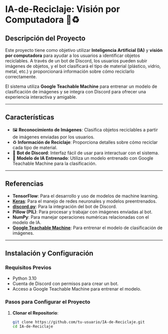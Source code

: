# IA-de-Reciclaje: Visión por Computadora 🤖♻️

## Descripción del Proyecto
Este proyecto tiene como objetivo utilizar **Inteligencia Artificial (IA)** y **visión por computadora** para ayudar a los usuarios a identificar objetos reciclables. A través de un bot de Discord, los usuarios pueden subir imágenes de objetos, y el bot clasificará el tipo de material (plástico, vidrio, metal, etc.) y proporcionará información sobre cómo reciclarlo correctamente.

El sistema utiliza **Google Teachable Machine** para entrenar un modelo de clasificación de imágenes y se integra con Discord para ofrecer una experiencia interactiva y amigable.

---

## Características
- 🖼️ **Reconocimiento de Imágenes**: Clasifica objetos reciclables a partir de imágenes enviadas por los usuarios.
- ♻️ **Información de Reciclaje**: Proporciona detalles sobre cómo reciclar cada tipo de material.
- 🤖 **Bot de Discord**: Interfaz fácil de usar para interactuar con el sistema.
- 🧠 **Modelo de IA Entrenado**: Utiliza un modelo entrenado con Google Teachable Machine para la clasificación.

---

## Referencias
- **TensorFlow**: Para el desarrollo y uso de modelos de machine learning.
- **[Keras](https://keras.io/guides/serialization_and_saving/)**: Para el manejo de redes neuronales y modelos preentrenados.
- **[discord.py](https://discordpy.readthedocs.io/en/stable/)**: Para la integración del bot de Discord.
- **Pillow (PIL)**: Para procesar y trabajar con imágenes enviadas al bot.
- **NumPy**: Para manejar operaciones numéricas relacionadas con el modelo de IA.
- **[Google Teachable Machine](https://teachablemachine.withgoogle.com/)**: Para entrenar el modelo de clasificación de imágenes.

---

## Instalación y Configuración

### Requisitos Previos
- Python 3.10
- Cuenta de Discord con permisos para crear un bot.
- Acceso a Google Teachable Machine para entrenar el modelo.

### Pasos para Configurar el Proyecto
1. **Clonar el Repositorio**:
   ```bash
   git clone https://github.com/tu-usuario/IA-de-Reciclaje.git
   cd IA-de-Reciclaje
